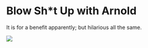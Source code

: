 # Blow Sh*t Up with Arnold

It is for a benefit apparently; but hilarious all the same. 

[![](http://img.youtube.com/vi/jaGk2_frk_s/0.jpg)](http://www.youtube.com/watch?v=jaGk2_frk_s)













